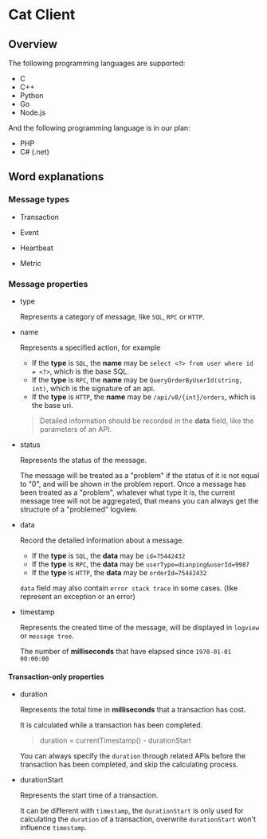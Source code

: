 # Cat Client

## Overview

The following programming languages are supported:

* C
* C++
* Python
* Go
* Node.js

And the following programming language is in our plan:

* PHP
* C# (.net)

## Word explanations

### Message types

* Transaction

* Event

* Heartbeat

* Metric

### Message properties

* type

    Represents a category of message, like `SQL`, `RPC` or `HTTP`.

* name

    Represents a specified action, for example

    * If the **type** is `SQL`, the **name** may be `select <?> from user where id = <?>`, which is the base SQL.
    * If the **type** is `RPC`, the **name** may be `QueryOrderByUserId(string, int)`, which is the signature of an api.
    * If the **type** is `HTTP`, the **name** may be `/api/v8/{int}/orders`, which is the base uri.

   > Detailed information should be recorded in the **data** field, like the parameters of an API.

* status

    Represents the status of the message.

    The message will be treated as a "problem" if the status of it is not equal to "0", and will be shown in the problem report. Once a message has been treated as a "problem", whatever what type it is, the current message tree will not be aggregated, that means you can always get the structure of a "problemed" logview.

* data

    Record the detailed information about a message.

    * If the **type** is `SQL`, the **data** may be `id=75442432`
    * If the **type** is `RPC`, the **data** may be `userType=dianping&userId=9987`
    * If the **type** is `HTTP`, the **data** may be `orderId=75442432`

    `data` field may also contain `error stack trace` in some cases. (like represent an exception or an error)

* timestamp

    Represents the created time of the message, will be displayed in `logview` or `message tree`.

    The number of **milliseconds** that have elapsed since `1970-01-01 00:00:00`

#### Transaction-only properties

* duration

    Represents the total time in **milliseconds** that a transaction has cost.

    It is calculated while a transaction has been completed.

    > duration = currentTimestamp() - durationStart

    You can always specify the `duration` through related APIs before the transaction has been completed, and skip the calculating process.

* durationStart

    Represents the start time of a transaction.

    It can be different with `timestamp`, the `durationStart` is only used for calculating the `duration` of a transaction, overwrite `durationStart` won't influence `timestamp`.
